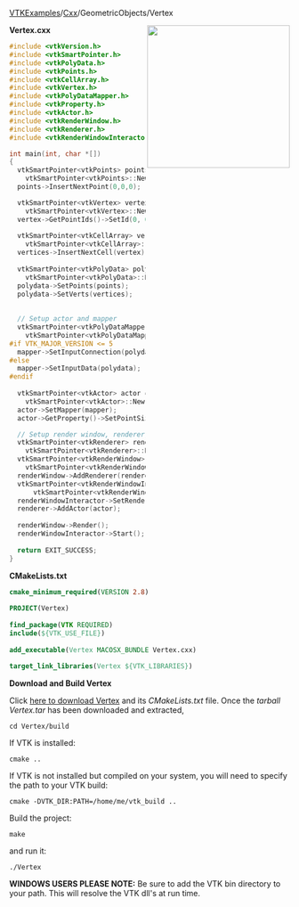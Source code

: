 [VTKExamples](/index/)/[Cxx](/Cxx)/GeometricObjects/Vertex

<img align="right" src="https://github.com/lorensen/VTKExamples/blob/gh-pages/Testing/Baseline/GeometricObjects/TestVertex.png?raw=true" width="256" />

**Vertex.cxx**
```c++
#include <vtkVersion.h>
#include <vtkSmartPointer.h>
#include <vtkPolyData.h>
#include <vtkPoints.h>
#include <vtkCellArray.h>
#include <vtkVertex.h>
#include <vtkPolyDataMapper.h>
#include <vtkProperty.h>
#include <vtkActor.h>
#include <vtkRenderWindow.h>
#include <vtkRenderer.h>
#include <vtkRenderWindowInteractor.h>

int main(int, char *[])
{
  vtkSmartPointer<vtkPoints> points =
    vtkSmartPointer<vtkPoints>::New();
  points->InsertNextPoint(0,0,0);

  vtkSmartPointer<vtkVertex> vertex = 
    vtkSmartPointer<vtkVertex>::New();
  vertex->GetPointIds()->SetId(0, 0);
  
  vtkSmartPointer<vtkCellArray> vertices =
    vtkSmartPointer<vtkCellArray>::New();
  vertices->InsertNextCell(vertex);
  
  vtkSmartPointer<vtkPolyData> polydata =
    vtkSmartPointer<vtkPolyData>::New();
  polydata->SetPoints(points);
  polydata->SetVerts(vertices);
  
  
  // Setup actor and mapper
  vtkSmartPointer<vtkPolyDataMapper> mapper =
    vtkSmartPointer<vtkPolyDataMapper>::New();
#if VTK_MAJOR_VERSION <= 5
  mapper->SetInputConnection(polydata->GetProducerPort());
#else
  mapper->SetInputData(polydata);
#endif
 
  vtkSmartPointer<vtkActor> actor =
    vtkSmartPointer<vtkActor>::New();
  actor->SetMapper(mapper);
  actor->GetProperty()->SetPointSize(10);

  // Setup render window, renderer, and interactor
  vtkSmartPointer<vtkRenderer> renderer =
    vtkSmartPointer<vtkRenderer>::New();
  vtkSmartPointer<vtkRenderWindow> renderWindow =
    vtkSmartPointer<vtkRenderWindow>::New();
  renderWindow->AddRenderer(renderer);
  vtkSmartPointer<vtkRenderWindowInteractor> renderWindowInteractor = 
      vtkSmartPointer<vtkRenderWindowInteractor>::New();
  renderWindowInteractor->SetRenderWindow(renderWindow);
  renderer->AddActor(actor);
 
  renderWindow->Render();
  renderWindowInteractor->Start();
  
  return EXIT_SUCCESS;
}
```
**CMakeLists.txt**
```cmake
cmake_minimum_required(VERSION 2.8)
 
PROJECT(Vertex)
 
find_package(VTK REQUIRED)
include(${VTK_USE_FILE})
 
add_executable(Vertex MACOSX_BUNDLE Vertex.cxx)
 
target_link_libraries(Vertex ${VTK_LIBRARIES})
```

**Download and Build Vertex**

Click [here to download Vertex](https://github.com/lorensen/VTKWikiExamplesTarballs/raw/master/Vertex.tar) and its *CMakeLists.txt* file.
Once the *tarball Vertex.tar* has been downloaded and extracted,
```
cd Vertex/build 
```
If VTK is installed:
```
cmake ..
```
If VTK is not installed but compiled on your system, you will need to specify the path to your VTK build:
```
cmake -DVTK_DIR:PATH=/home/me/vtk_build ..
```
Build the project:
```
make
```
and run it:
```
./Vertex
```
**WINDOWS USERS PLEASE NOTE:** Be sure to add the VTK bin directory to your path. This will resolve the VTK dll's at run time.

